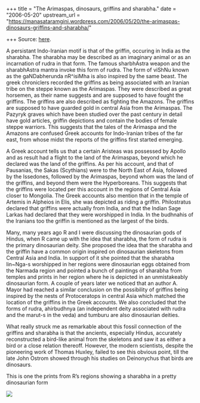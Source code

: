 +++
title = "The Arimaspas, dinosaurs, griffins and sharabha."
date = "2006-05-20"
upstream_url = "https://manasataramgini.wordpress.com/2006/05/20/the-arimaspas-dinosaurs-griffins-and-sharabha/"

+++
Source: [here](https://manasataramgini.wordpress.com/2006/05/20/the-arimaspas-dinosaurs-griffins-and-sharabha/).

A persistant Indo-Iranian motif is that of the griffin, occuring in
India as the sharabha. The sharabha may be described as an imaginary
animal or as an incarnation of rudra in that form. The famous
sharbhAstra weapon and the sharabhAstra mantra invoke this form of
rudra. The form of viShNu known as the gaNDabherunda nR^isiMha is also
inspired by the same beast. The greek chroniclers recorded the griffins
as being associated with an Iranian tribe on the steppe known as the
Arimaspas. They were described as great horsemen, as their name suggests
and are supposed to have fought the griffins. The griffins are also
described as fighting the Amazons. The griffins are supposed to have
guarded gold in central Asia from the Arimaspas. The Pazyryk graves
which have been studied over the past century in detail have gold
articles, griffin depictions and contain the bodies of female steppe
warriors. This suggests that the tales of the Arimaspa and the Amazons
are confused Greek accounts for Indo-Iranian tribes of the far east,
from whose midst the reports of the griffins first started emerging.

A Greek account tells us that a certain Aristeas was possessed by Apollo
and as result had a flight to the land of the Arimaspas, beyond which he
declared was the land of the griffins. As per his account, and that of
Pausanias, the Sakas (Scythians) were to the North East of Asia,
followed by the Issedones, followed by the Arimaspas, beyond whom was
the land of the griffins, and beyond them were the Hyperboreans. This
suggests that the griffins were located per this account in the regions
of Central Asia closer to Mongolia. The Greek accounts also mention that
in the temple of Artemis in Alpheios in Elis, she was depicted as riding
a griffin. Philostratus declared that griffins were actually from India,
and that the Indian Sage Larkas had declared that they were worshipped
in India. In the budhnahis of the Iranians too the griffin is mentioned
as the largest of the birds.

Many, many years ago R and I were discussing the dinosaurian gods of
Hindus, when R came up with the idea that sharabha, the form of rudra is
the primary dinosaurian deity. She proposed the idea that the sharabha
and the griffin have a common origin inspired on dinosaurian skeletons
from Central Asia and India. In support of it she pointed that the
sharabha lin\~Nga-s worshipped in her regions were dinosaurian eggs
obtained from the Narmada region and pointed a bunch of paintings of
sharabha from temples and prints in her region where he is depicted in
an unmistakeably dinosaurian form. A couple of years later we noticed
that an author A. Mayor had reached a similar conclusion on the
possibility of griffins being inspired by the nests of Protoceratops in
central Asia which matched the location of the griffins in the Greek
accounts. We also concluded that the forms of rudra, ahirbudhnya (an
independent deity associated with rudra and the marut-s in the veda) and
tumburu are also dinosaurian deities.

What really struck me as remarkable about this fossil connection of the
griffins and sharabha is that the ancients, especially Hindus,
accurately reconstructed a bird-like animal from the skeletons and saw
it as either a bird or a close relation thereoff. However, the modern
scientists, despite the pioneering work of Thomas Huxley, failed to see
this obvious point, till the late John Ostrom showed through his studies
on Deinonychus that birds are dinosaurs.

This is one the prints from R’s regions showing a sharabha in a pretty
dinosaurian form

[![](https://i1.wp.com/photos1.blogger.com/blogger/2010/410/320/sharabha.jpg)](http://photos1.blogger.com/blogger/2010/410/1600/sharabha.jpg)

